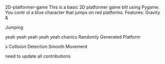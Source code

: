     


 2D-platformer-game
This is a basic 2D platformer game 
bilt using Pygame. You contr
ol a blue 
character that jumps on red platforms.
Features: Gravity &amp;


Jumping


yeah yeah yeah yeah yeah
chanics Randomly Generated Platform


s Collision Detection  Smooth Movement




need  to update all contributions 



 